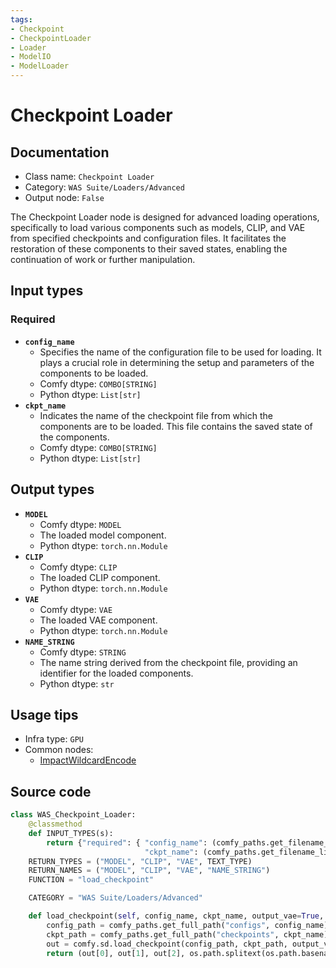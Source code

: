 ```yaml
---
tags:
- Checkpoint
- CheckpointLoader
- Loader
- ModelIO
- ModelLoader
---
```


# Checkpoint Loader
## Documentation
- Class name: `Checkpoint Loader`
- Category: `WAS Suite/Loaders/Advanced`
- Output node: `False`

The Checkpoint Loader node is designed for advanced loading operations, specifically to load various components such as models, CLIP, and VAE from specified checkpoints and configuration files. It facilitates the restoration of these components to their saved states, enabling the continuation of work or further manipulation.
## Input types
### Required
- **`config_name`**
    - Specifies the name of the configuration file to be used for loading. It plays a crucial role in determining the setup and parameters of the components to be loaded.
    - Comfy dtype: `COMBO[STRING]`
    - Python dtype: `List[str]`
- **`ckpt_name`**
    - Indicates the name of the checkpoint file from which the components are to be loaded. This file contains the saved state of the components.
    - Comfy dtype: `COMBO[STRING]`
    - Python dtype: `List[str]`
## Output types
- **`MODEL`**
    - Comfy dtype: `MODEL`
    - The loaded model component.
    - Python dtype: `torch.nn.Module`
- **`CLIP`**
    - Comfy dtype: `CLIP`
    - The loaded CLIP component.
    - Python dtype: `torch.nn.Module`
- **`VAE`**
    - Comfy dtype: `VAE`
    - The loaded VAE component.
    - Python dtype: `torch.nn.Module`
- **`NAME_STRING`**
    - Comfy dtype: `STRING`
    - The name string derived from the checkpoint file, providing an identifier for the loaded components.
    - Python dtype: `str`
## Usage tips
- Infra type: `GPU`
- Common nodes:
    - [ImpactWildcardEncode](../../ComfyUI-Impact-Pack/Nodes/ImpactWildcardEncode.md)



## Source code
```python
class WAS_Checkpoint_Loader:
    @classmethod
    def INPUT_TYPES(s):
        return {"required": { "config_name": (comfy_paths.get_filename_list("configs"), ),
                              "ckpt_name": (comfy_paths.get_filename_list("checkpoints"), )}}
    RETURN_TYPES = ("MODEL", "CLIP", "VAE", TEXT_TYPE)
    RETURN_NAMES = ("MODEL", "CLIP", "VAE", "NAME_STRING")
    FUNCTION = "load_checkpoint"

    CATEGORY = "WAS Suite/Loaders/Advanced"

    def load_checkpoint(self, config_name, ckpt_name, output_vae=True, output_clip=True):
        config_path = comfy_paths.get_full_path("configs", config_name)
        ckpt_path = comfy_paths.get_full_path("checkpoints", ckpt_name)
        out = comfy.sd.load_checkpoint(config_path, ckpt_path, output_vae=True, output_clip=True, embedding_directory=comfy_paths.get_folder_paths("embeddings"))
        return (out[0], out[1], out[2], os.path.splitext(os.path.basename(ckpt_name))[0])

```
